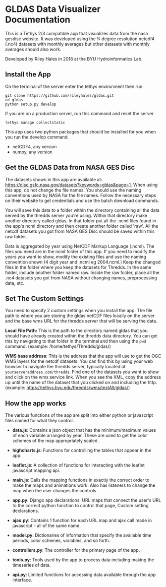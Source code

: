 # GLDAS Data Visualizer Documentation
This is a Tethys 2/3 compatible app that visualizes data from the nasa gesdisc website. It was developed using the ¼ degree resolution netcdf4 (.nc4) datasets with monthly averages but other datasets with monthly averages should also work.

Developed by Riley Hales in 2018 at the BYU Hydroinformatics Lab.

## Install the App
On the terminal of the server enter the tethys environment then run:  
~~~~
git clone https://github.com/rileyhales/gldas.git  
cd gldas
python setup.py develop
~~~~  
If you are on a production server, run this command and reset the server
~~~~
tethys manage collectstatic
~~~~

This app uses two python packages that should be installed for you when you run the develop command.
* netCDF4, any version
* numpy, any version

## Get the GLDAS Data from NASA GES Disc
The datasets shown in this app are available at: https://disc.gsfc.nasa.gov/datasets?keywords=gldas&page=1. When using this app, do not change the file names. You should use the naming conventions used by NASA for the file names. Follow the necessary steps on their website to get credentials and use the batch download commands.

You will save this data to a folder within the directory containing all the data served by the thredds server you're using. Within that directory make another directory called gldas. In that folder put all the .ncml files found in the app's ncml directory and then create another folder called 'raw'. All the netcdf datasets you got from NASA GES Disc should be saved within this raw folder.  

Data is aggregated by year using NetCDF Markup Language (.ncml). The files you need are in the ncml folder of this app. If you need to modify the years you want to show, modify the existing files and use the naming convention shown (4 digit year and .ncml eg 2004.ncml.) Keep the changed files in the folder where you keep the datasets for Thredds. In the same folder, include another folder named raw. Inside the raw folder, place all the .nc4 datasets you got from NASA without changing names, preprocessing data, etc.

## Set The Custom Settings
You need to specify 2 custom settings when you install the app. The file path to where you are storing the gldas netCDF files locally on the server and the base wms URL for the thredds server that will be serving the data.

**Local File Path:** This is the path to the directory named gldas that you should have already created within the thredds data directory. You can get this by navigating to that folder in the terminal and then using the ```pwd``` command. (example: /home/tethys/Thredds/gldas/)  

**WMS base address:** This is the address that the app will use to get the OGC WMS layers for the netcdf datasets. You can find this by using your web browser to navigate the thredds server, typically located at ```yourserveraddress.com/thredds```. Find one of the datasets you want to show and click on the wms service link. When you see the XML, copy the address up until the name of the dataset that you clicked on and including the http. (example: https://tethys.byu.edu/thredds/wms/testAll/gldas/)

## How the app works
The various functions of the app are split into either python or javascript files named for what they control.
* **data.js**: Contains a json object that has the minimum/maximum values of each variable arranged by year. These are used to get the color schemes of the map appropriately scaled.
* **highcharts.js**: Functions for controlling the tables that appear in the app.
* **leaflet.js**: A collection of functions for interacting with the leaflet javascript mapping api.
* **main.js**: Calls the mapping functions in exactly the correct order to make the maps and animations work. Also has listeners to change the map when the user changes the controls

* **app.py**: Django app declarations, URL maps that connect the user's URL to the correct python function to control that page, Custom setting declarations.
* **ajax.py**: Contains 1 function for each URL map and ajax call made in javascript - all of the same name.
* **model.py**: Dictionaries of information that specify the available time periods, color schemes, variables, and so forth.
* **controllers.py**: The controller for the primary page of the app.
* **tools.py**: Tools used by the app to process data including making the timeseries of data.
* **api.py**: Limited functions for accessing data available through the app interface.
